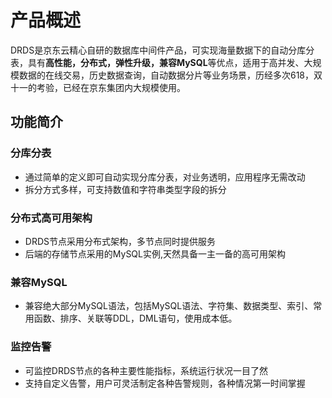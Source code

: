 # 产品概述

DRDS是京东云精心自研的数据库中间件产品，可实现海量数据下的自动分库分表，具有**高性能，分布式，弹性升级，兼容MySQL**等优点，适用于高并发、大规模数据的在线交易，历史数据查询，自动数据分片等业务场景，历经多次618，双十一的考验，已经在京东集团内大规模使用。

## 功能简介
### 分库分表
- 通过简单的定义即可自动实现分库分表，对业务透明，应用程序无需改动
- 拆分方式多样，可支持数值和字符串类型字段的拆分


### 分布式高可用架构
- DRDS节点采用分布式架构，多节点同时提供服务
- 后端的存储节点采用的MySQL实例,天然具备一主一备的高可用架构

### 兼容MySQL	
- 兼容绝大部分MySQL语法，包括MySQL语法、字符集、数据类型、索引、常用函数、排序、关联等DDL，DML语句，使用成本低。

### 监控告警
- 可监控DRDS节点的各种主要性能指标，系统运行状况一目了然
- 支持自定义告警，用户可灵活制定各种告警规则，各种情况第一时间掌握
